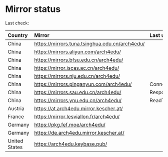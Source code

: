 <script src="./time.js"></script>
# Mirror status
Last check: <script type="text/javascript">localize(1670606316.5585794);</script>

|Country|Mirror|Last update|
|:------|:-----|:----------|
|China|https://mirrors.tuna.tsinghua.edu.cn/arch4edu/|<script type="text/javascript">localize(1670567984);</script>|
|China|https://mirrors.aliyun.com/arch4edu/|<script type="text/javascript">localize(1670481388);</script>|
|China|https://mirrors.bfsu.edu.cn/arch4edu/|<script type="text/javascript">localize(1670567984);</script>|
|China|https://mirror.iscas.ac.cn/arch4edu/|<script type="text/javascript">localize(1670567984);</script>|
|China|https://mirrors.nju.edu.cn/arch4edu/|<script type="text/javascript">localize(1670567984);</script>|
|China|https://mirrors.pinganyun.com/arch4edu/|ConnectTimeout|
|China|https://mirrors.sau.edu.cn/arch4edu/|Response 500|
|China|https://mirrors.ynu.edu.cn/arch4edu/|ReadTimeout|
|Austria|https://at.arch4edu.mirror.kescher.at/|<script type="text/javascript">localize(1670567984);</script>|
|France|https://mirror.lesviallon.fr/arch4edu/|<script type="text/javascript">localize(1670567984);</script>|
|Germany|https://pkg.fef.moe/arch4edu/|<script type="text/javascript">localize(1670567984);</script>|
|Germany|https://de.arch4edu.mirror.kescher.at/|<script type="text/javascript">localize(1670567984);</script>|
|United States|https://arch4edu.keybase.pub/|<script type="text/javascript">localize(1670567984);</script>|

<script src="./tablefilter/tablefilter.js"></script>
<script src="./table.js"></script>